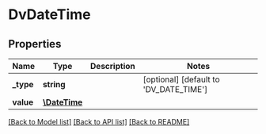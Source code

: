 # DvDateTime

## Properties
Name | Type | Description | Notes
------------ | ------------- | ------------- | -------------
**_type** | **string** |  | [optional] [default to 'DV_DATE_TIME']
**value** | [**\DateTime**](\DateTime.md) |  | 

[[Back to Model list]](../../README.md#documentation-for-models) [[Back to API list]](../../README.md#documentation-for-api-endpoints) [[Back to README]](../../README.md)

